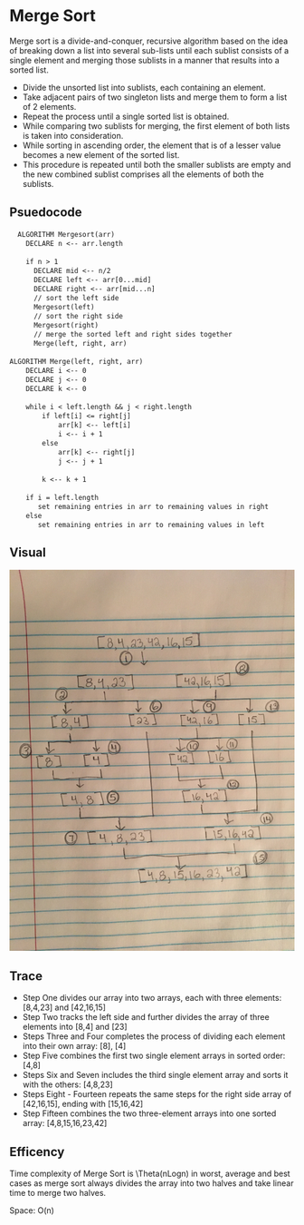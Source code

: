 # Merge Sort

Merge sort is a divide-and-conquer, recursive algorithm based on the idea of breaking down a list into several sub-lists until each sublist consists of a single element and merging those sublists in a manner that results into a sorted list.
- Divide the unsorted list into sublists, each containing an element.
- Take adjacent pairs of two singleton lists and merge them to form a list of 2 elements. 
- Repeat the process until a single sorted list is obtained.
- While comparing two sublists for merging, the first element of both lists is taken into consideration. 
- While sorting in ascending order, the element that is of a lesser value becomes a new element of the sorted list. 
- This procedure is repeated until both the smaller sublists are empty and the new combined sublist comprises all the elements of both the sublists.

## Psuedocode

```
  ALGORITHM Mergesort(arr)
    DECLARE n <-- arr.length
           
    if n > 1
      DECLARE mid <-- n/2
      DECLARE left <-- arr[0...mid]
      DECLARE right <-- arr[mid...n]
      // sort the left side
      Mergesort(left)
      // sort the right side
      Mergesort(right)
      // merge the sorted left and right sides together
      Merge(left, right, arr)

ALGORITHM Merge(left, right, arr)
    DECLARE i <-- 0
    DECLARE j <-- 0
    DECLARE k <-- 0

    while i < left.length && j < right.length
        if left[i] <= right[j]
            arr[k] <-- left[i]
            i <-- i + 1
        else
            arr[k] <-- right[j]
            j <-- j + 1
            
        k <-- k + 1

    if i = left.length
       set remaining entries in arr to remaining values in right
    else
       set remaining entries in arr to remaining values in left

```
## Visual
![](./assets/mergeSort.jpg)

## Trace
- Step One divides our array into two arrays, each with three elements: [8,4,23] and [42,16,15]
- Step Two tracks the left side and further divides the array of three elements into [8,4] and [23]
- Steps Three and Four completes the process of dividing each element into their own array: [8], [4]
- Step Five combines the first two single element arrays in sorted order: [4,8]
- Steps Six and Seven includes the third single element array and sorts it with the others: [4,8,23]
- Steps Eight - Fourteen repeats the same steps for the right side array of [42,16,15], ending with [15,16,42]
- Step Fifteen combines the two three-element arrays into one sorted array: [4,8,15,16,23,42]

## Efficency 

Time complexity of Merge Sort is \Theta(nLogn) in worst, average and best cases as merge sort always divides the array into two halves and take linear time to merge two halves.

Space: O(n)
